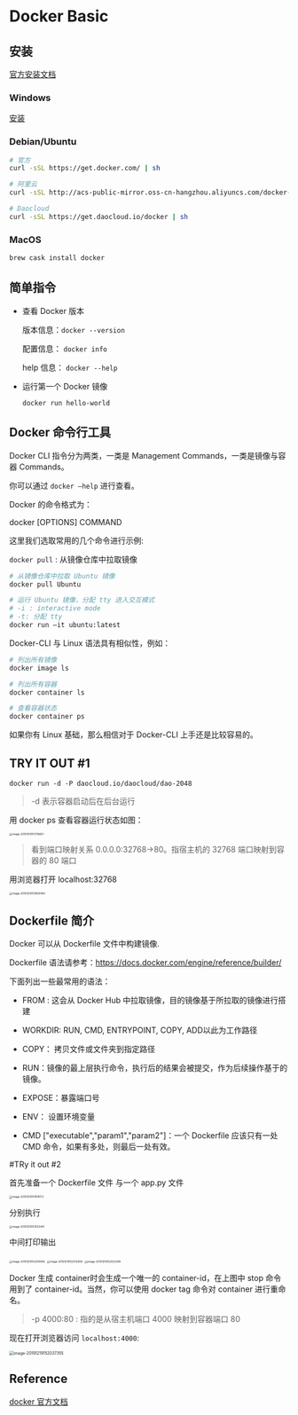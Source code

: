 # Docker Basic 

## 安装

[官方安装文档](https://docs.docker.com/install/)

### Windows

[安装](https://www.runoob.com/docker/windows-docker-install.html)

### Debian/Ubuntu

```sh
# 官方
curl -sSL https://get.docker.com/ | sh

# 阿里云
curl -sSL http://acs-public-mirror.oss-cn-hangzhou.aliyuncs.com/docker-engine/internet | sh -

# Daocloud
curl -sSL https://get.daocloud.io/docker | sh
```

### MacOS

```sh
brew cask install docker
```





## 简单指令

- 查看 Docker 版本

  版本信息：`docker --version`

  配置信息： `docker info`

  help 信息： `docker --help`

- 运行第一个 Docker 镜像

  `docker run hello-world`

## Docker 命令行工具

Docker CLI 指令分为两类，一类是 Management Commands，一类是镜像与容器 Commands。

你可以通过 `docker –help` 进行查看。

Docker 的命令格式为：

docker [OPTIONS] COMMAND

这里我们选取常用的几个命令进行示例:

`docker pull` :  从镜像仓库中拉取镜像

```sh
# 从镜像仓库中拉取 Ubuntu 镜像
docker pull Ubuntu

# 运行 Ubuntu 镜像，分配 tty 进入交互模式
# -i : interactive mode 
# -t: 分配 tty 
docker run –it ubuntu:latest
```

Docker-CLI 与 Linux 语法具有相似性，例如：

```sh
# 列出所有镜像
docker image ls 

# 列出所有容器
docker container ls

# 查看容器状态
docker container ps 
```

如果你有 Linux 基础，那么相信对于 Docker-CLI 上手还是比较容易的。



## TRY IT OUT #1

`docker run -d -P daocloud.io/daocloud/dao-2048`

> -d 表示容器启动后在后台运行

用 docker ps 查看容器运行状态如图：

<img src="https://blog-1252790741.cos.ap-shanghai.myqcloud.com/imgs/071731.png" alt="image-20191219151718661" style="zoom: 33%;" />

> 看到端口映射关系 0.0.0.0:32768->80。指宿主机的 32768 端口映射到容器的 80 端口

用浏览器打开 localhost:32768

<img src="https://blog-1252790741.cos.ap-shanghai.myqcloud.com/imgs/071802.png" alt="image-20191219151800494" style="zoom: 33%;" />



## Dockerfile 简介

Docker 可以从 Dockerfile 文件中构建镜像.

Dockerfile 语法请参考：https://docs.docker.com/engine/reference/builder/

下面列出一些最常用的语法：

- FROM : 这会从 Docker Hub 中拉取镜像，目的镜像基于所拉取的镜像进行搭建

- WORKDIR: RUN, CMD, ENTRYPOINT, COPY, ADD以此为工作路径

- COPY： 拷贝文件或文件夹到指定路径

- RUN：镜像的最上层执行命令，执行后的结果会被提交，作为后续操作基于的镜像。

- EXPOSE：暴露端口号

- ENV： 设置环境变量 

- CMD ["executable","param1","param2"]：一个 Dockerfile 应该只有一处 CMD 命令，如果有多处，则最后一处有效。

#TRy it out #2

首先准备一个 Dockerfile 文件 与一个 app.py 文件

<img src="https://blog-1252790741.cos.ap-shanghai.myqcloud.com/imgs/071920.png" alt="image-20191219151919172" style="zoom: 33%;" />

分别执行

<img src="https://blog-1252790741.cos.ap-shanghai.myqcloud.com/imgs/071936.png" alt="image-20191219151933441" style="zoom: 33%;" />

中间打印输出

<img src="https://blog-1252790741.cos.ap-shanghai.myqcloud.com/imgs/072002.png" alt="image-20191219152000816" style="zoom: 33%;" />

<img src="https://blog-1252790741.cos.ap-shanghai.myqcloud.com/imgs/072016.png" alt="image-20191219152012608" style="zoom: 33%;" />

<img src="https://blog-1252790741.cos.ap-shanghai.myqcloud.com/imgs/072024.png" alt="image-20191219152022398" style="zoom: 33%;" />

Docker 生成 container时会生成一个唯一的 container-id，在上图中 stop 命令用到了 container-id。当然，你可以使用 docker tag 命令对 container 进行重命名。

>  -p 4000:80 : 指的是从宿主机端口 4000 映射到容器端口 80  

现在打开浏览器访问 `localhost:4000`:

<img src="https://blog-1252790741.cos.ap-shanghai.myqcloud.com/imgs/072039.png" alt="image-20191219152037355" style="zoom: 50%;" />

## Reference

[docker 官方文档](https://docs.docker.com/)